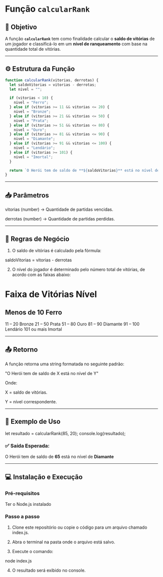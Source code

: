 
# Função `calcularRank`

## 📌 Objetivo  
A função **`calcularRank`** tem como finalidade calcular o **saldo de vitórias** de um jogador e classificá-lo em um **nível de ranqueamento** com base na quantidade total de vitórias.

---

## ⚙️ Estrutura da Função  

```javascript
function calcularRank(vitorias, derrotas) {
  let saldoVitorias = vitorias - derrotas;
  let nivel = "";

  if (vitorias < 10) {
    nivel = "Ferro";
  } else if (vitorias >= 11 && vitorias <= 20) {
    nivel = "Bronze";
  } else if (vitorias >= 21 && vitorias <= 50) {
    nivel = "Prata";
  } else if (vitorias >= 51 && vitorias <= 80) {
    nivel = "Ouro";
  } else if (vitorias >= 81 && vitorias <= 90) {
    nivel = "Diamante";
  } else if (vitorias >= 91 && vitorias <= 100) {
    nivel = "Lendário";
  } else if (vitorias >= 101) {
    nivel = "Imortal";
  }

  return `O Herói tem de saldo de **${saldoVitorias}** está no nível de **${nivel}**`;
}

```

---

## 📥 Parâmetros

vitorias (number) → Quantidade de partidas vencidas.

derrotas (number) → Quantidade de partidas perdidas.



---

## 🧮 Regras de Negócio

1. O saldo de vitórias é calculado pela fórmula:

saldoVitorias = vitorias - derrotas


2. O nível do jogador é determinado pelo número total de vitórias, de acordo com as faixas abaixo:



# Faixa de Vitórias	Nível

## Menos de 10	Ferro
11 – 20	Bronze
21 – 50	Prata
51 – 80	Ouro
81 – 90	Diamante
91 – 100	Lendário
101 ou mais	Imortal



---

## 📤 Retorno

A função retorna uma string formatada no seguinte padrão:

"O Herói tem de saldo de X está no nível de Y"

Onde:

X = saldo de vitórias.

Y = nível correspondente.



---

## 🚀 Exemplo de Uso

let resultado = calcularRank(85, 20);
console.log(resultado);

### ✅ Saída Esperada:

O Herói tem de saldo de **65** está no nível de **Diamante**


---

## 💻 Instalação e Execução

### Pré-requisitos

Ter o Node.js instalado


### Passo a passo

1. Clone este repositório ou copie o código para um arquivo chamado index.js.


2. Abra o terminal na pasta onde o arquivo está salvo.


3. Execute o comando:



node index.js

4. O resultado será exibido no console.
